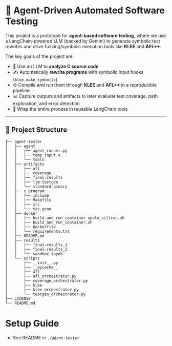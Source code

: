 # 🧪 Agent-Driven Automated Software Testing

This project is a prototype for **agent-based software testing**, where we use a LangChain-powered LLM (backed by Gemini) to generate symbolic test rewrites and drive fuzzing/symbolic execution tools like **KLEE** and **AFL++**.

The key goals of the project are:
- 🧠 Use an LLM to **analyze C source code**
- ✍️ Automatically **rewrite programs** with symbolic input hooks (`klee_make_symbolic`)
- ⚙️ Compile and run them through **KLEE** and **AFL++** in a reproducible pipeline
- 📊 Capture outputs and artifacts to later evaluate test coverage, path exploration, and error detection
- 🔁 Wrap the entire process in reusable LangChain tools

---

## 📁 Project Structure

```
├── agent-tester
│   ├── agent
│   │   ├── agent_runner.py
│   │   ├── temp_input.o
│   │   └── tools
│   ├── artifacts
│   │   ├── afl
│   │   ├── coverage
│   │   ├── final-results
│   │   ├── llm-testgen
│   │   └── standard_binary
│   ├── c_program
│   │   ├── include
│   │   ├── Makefile
│   │   ├── src
│   │   └── tcc.gcno
│   ├── docker
│   │   ├── build_and_run_container_apple_silicon.sh
│   │   ├── build_and_run_container.sh
│   │   ├── Dockerfile
│   │   └── requirements.txt
│   ├── README.md
│   ├── results
│   │   ├── final-results_1
│   │   ├── final-results_2
│   │   └── sandbox.ipynb
│   └── scripts
│       ├── __init__.py
│       ├── __pycache__
│       ├── afl
│       ├── afl_orchestrator.py
│       ├── coverage_orchestrator.py
│       ├── klee
│       ├── klee_orchestrator.py
│       └── testgen_orchestrator.py
├── LICENSE
└── README.md
```


# Setup Guide 
- See README in `./agent-tester`

